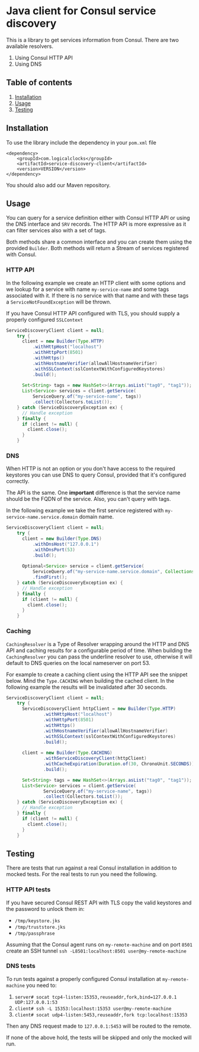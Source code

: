 # Java client for Consul service discovery

This is a library to get services information from Consul.
There are two available resolvers.

1. Using Consul HTTP API
2. Using DNS

## Table of contents
1. [Installation](#installation)
2. [Usage](#usage)
3. [Testing](#testing)

## Installation
To use the library include the dependency in your `pom.xml` file

    <dependency>
        <groupId>com.logicalclocks</groupId>
        <artifactId>service-discovery-client</artifactId>
        <version>VERSION</version>
    </dependency>

You should also add our Maven repository.

## Usage
You can query for a service definition either with Consul HTTP API or
using the DNS interface and `SRV` records. The HTTP API is more expressive
as it can filter services also with a set of tags.

Both methods share a common interface and you can create them using the
provided `Builder`. Both methods will return a Stream of services registered
with Consul.

### HTTP API

In the following example we create an HTTP client with some options
and we lookup for a service with name `my-service-name` and some tags
associated with it. If there is no service with that name and with these
tags a `ServiceNotFoundException` will be thrown.

If you have Consul HTTP API configured with TLS, you should supply a
properly configured `SSLContext`

```java
ServiceDiscoveryClient client = null;
    try {
      client = new Builder(Type.HTTP)
          .withHttpHost("localhost")
          .withHttpPort(8501)
          .withHttps()
          .withHostnameVerifier(allowAllHostnameVerifier)
          .withSSLContext(sslContextWithConfiguredKeystores)
          .build();
      
      Set<String> tags = new HashSet<>(Arrays.asList("tag0", "tag1"));
      List<Service> services = client.getService(
          ServiceQuery.of("my-service-name", tags))
          .collect(Collectors.toList());
    } catch (ServiceDiscoveryException ex) {
      // Handle exception
    } finally {
      if (client != null) {
        client.close();
      }
    }
```

### DNS

When HTTP is not an option or you don't have access to the required keystores
you can use DNS to query Consul, provided that it's configured correctly.

The API is the same. One **important** difference is that the service name
should be the FQDN of the service. Also, you can't query with tags.

In the following example we take the first service registered with
`my-service-name.service.domain` domain name.

```java
ServiceDiscoveryClient client = null;
    try {
      client = new Builder(Type.DNS)
          .withDnsHost("127.0.0.1")
          .withDnsPort(53)
          .build();
      
      Optional<Service> service = client.getService(
          ServiceQuery.of("my-service-name.service.domain", Collections.emptySet()))
          .findFirst();
    } catch (ServiceDiscoveryException ex) {
      // Handle exception
    } finally {
      if (client != null) {
        client.close();
      }
    }
```

### Caching

`CachingResolver` is a Type of Resolver wrapping around the HTTP and DNS API and caching results for a configurable period
of time. When building the `CachingResolver` you can pass the underline resolver to use, otherwise it will default
to DNS queries on the local nameserver on port 53.

For example to create a caching client using the HTTP API see the snippet below. Mind the `Type.CACHING` when
building the cached client. In the following example the results will be invalidated after 30 seconds.

```java
ServiceDiscoveryClient client = null;
    try {
      ServiceDiscoveryClient httpClient = new Builder(Type.HTTP)
              .withHttpHost("localhost")
              .withHttpPort(8501)
              .withHttps()
              .withHostnameVerifier(allowAllHostnameVerifier)
              .withSSLContext(sslContextWithConfiguredKeystores)
              .build();
      
      client = new Builder(Type.CACHING)
              .withServiceDiscoveryClient(httpClient)
              .withCacheExpiration(Duration.of(30, ChronoUnit.SECONDS))
              .build();

      Set<String> tags = new HashSet<>(Arrays.asList("tag0", "tag1"));
      List<Service> services = client.getService(
              ServiceQuery.of("my-service-name", tags))
              .collect(Collectors.toList());
    } catch (ServiceDiscoveryException ex) {
      // Handle exception
    } finally {
      if (client != null) {
        client.close();
      }
    }
```

## Testing
There are tests that run against a real Consul installation in addition to
mocked tests. For the real tests to run you need the following.

### HTTP API tests
If you have secured Consul REST API with TLS copy the valid keystores and the
password to unlock them in:

* `/tmp/keystore.jks`
* `/tmp/truststore.jks`
* `/tmp/passphrase`

Assuming that the Consul agent runs on `my-remote-machine` and on port `8501` create
an SSH tunnel `ssh -L8501:localhost:8501 user@my-remote-machine`

### DNS tests
To run tests against a properly configured Consul installation at `my-remote-machine`
you need to:

1. `server# socat tcp4-listen:15353,reuseaddr,fork,bind=127.0.0.1 UDP:127.0.0.1:53`
2. `client# ssh -L 15353:localhost:15353 user@my-remote-machine`
3. `client# socat udp4-listen:5453,reuseaddr,fork tcp:localhost:15353`

Then any DNS request made to `127.0.0.1:5453` will be routed to the remote.

If none of the above hold, the tests will be skipped and only the mocked will run.